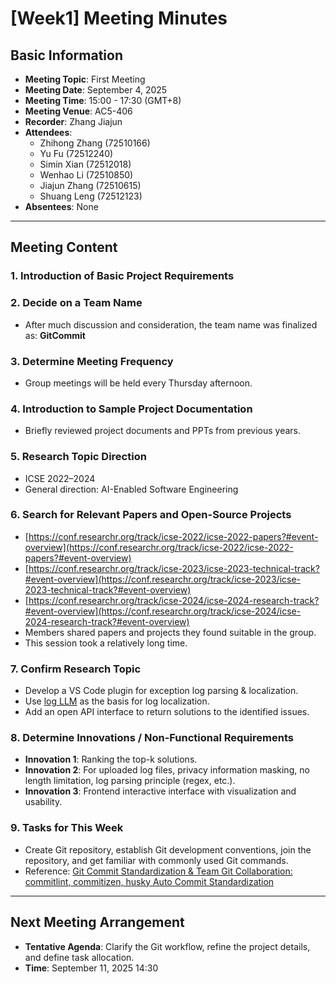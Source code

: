 # \[Week1] Meeting Minutes

## Basic Information

* **Meeting Topic**: First Meeting
* **Meeting Date**: September 4, 2025
* **Meeting Time**: 15:00 - 17:30 (GMT+8)
* **Meeting Venue**: AC5-406
* **Recorder**: Zhang Jiajun
* **Attendees**:
  * Zhihong Zhang (72510166)
  * Yu Fu (72512240)
  * Simin Xian (72512018)
  * Wenhao Li (72510850)
  * Jiajun Zhang (72510615)
  * Shuang Leng (72512123)
* **Absentees**: None

---

## Meeting Content

### 1. Introduction of Basic Project Requirements

### 2. Decide on a Team Name

* After much discussion and consideration, the team name was finalized as: **GitCommit**

### 3. Determine Meeting Frequency

* Group meetings will be held every Thursday afternoon.

### 4. Introduction to Sample Project Documentation

* Briefly reviewed project documents and PPTs from previous years.

### 5. Research Topic Direction

* ICSE 2022–2024
* General direction: AI-Enabled Software Engineering

### 6. Search for Relevant Papers and Open-Source Projects

* [https://conf.researchr.org/track/icse-2022/icse-2022-papers?#event-overview](https://conf.researchr.org/track/icse-2022/icse-2022-papers?#event-overview)
* [https://conf.researchr.org/track/icse-2023/icse-2023-technical-track?#event-overview](https://conf.researchr.org/track/icse-2023/icse-2023-technical-track?#event-overview)
* [https://conf.researchr.org/track/icse-2024/icse-2024-research-track?#event-overview](https://conf.researchr.org/track/icse-2024/icse-2024-research-track?#event-overview)
* Members shared papers and projects they found suitable in the group.
* This session took a relatively long time.

### 7. Confirm Research Topic

* Develop a VS Code plugin for exception log parsing & localization.
* Use [log LLM](https://github.com/guanwei49/LogLLM/tree/master) as the basis for log localization.
* Add an open API interface to return solutions to the identified issues.

### 8. Determine Innovations / Non-Functional Requirements

* **Innovation 1**: Ranking the top-k solutions.
* **Innovation 2**: For uploaded log files, privacy information masking, no length limitation, log parsing principle (regex, etc.).
* **Innovation 3**: Frontend interactive interface with visualization and usability.

### 9. Tasks for This Week

* Create Git repository, establish Git development conventions, join the repository, and get familiar with commonly used Git commands.
* Reference: [Git Commit Standardization &amp; Team Git Collaboration: commitlint, commitizen, husky Auto Commit Standardization](https://blog.csdn.net/q759859479/article/details/130204869?utm_medium=distribute.pc_relevant.none-task-blog-2~default~baidujs_baidulandingword~default-1-130204869-blog-136747834.235)

---

## Next Meeting Arrangement

* **Tentative Agenda**: Clarify the Git workflow, refine the project details, and define task allocation.
* **Time**: September 11, 2025 14:30
